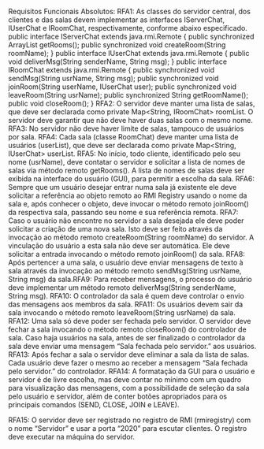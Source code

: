 Requisitos Funcionais Absolutos:
RFA1: As classes do servidor central, dos clientes e das salas devem implementar as interfaces
IServerChat, IUserChat e IRoomChat, respectivamente, conforme abaixo especificado.
public interface IServerChat extends java.rmi.Remote {
public synchronized ArrayList<String> getRooms();
public synchronized void createRoom(String roomName);
}
public interface IUserChat extends java.rmi.Remote {
public void deliverMsg(String senderName, String msg);
}
public interface IRoomChat extends java.rmi.Remote {
public synchronized void sendMsg(String usrName, String msg);
public synchronized void joinRoom(String userName, IUserChat user);
public synchronized void leaveRoom(String usrName);
public synchronized String getRoomName();
public void closeRoom();
}
RFA2: O servidor deve manter uma lista de salas, que deve ser declarada como private
Map<String, IRoomChat> roomList. O servidor deve garantir que não deve haver duas
salas com o mesmo nome.
RFA3: No servidor não deve haver limite de salas, tampouco de usuários por sala.
RFA4: Cada sala (classe RoomChat) deve manter uma lista de usuários (userList), que deve
ser declarada como private Map<String, IUserChat> userList.
RFA5: No início, todo cliente, identificado pelo seu nome (usrName), deve contatar o servidor e
solicitar a lista de nomes de salas via método remoto getRooms(). A lista de nomes de salas
deve ser exibida na interface do usuário (GUI), para permitir a escolha da sala.
RFA6: Sempre que um usuário desejar entrar numa sala já existente ele deve solicitar a referência
ao objeto remoto ao RMI Registry usando o nome da sala e, após conhecer o objeto, deve invocar o
método remoto joinRoom() da respectiva sala, passando seu nome e sua referência remota.
RFA7: Caso o usuário não encontre no servidor a sala desejada ele deve poder solicitar a criação de
uma nova sala. Isto deve ser feito através da invocação ao método remoto createRoom(String
roomName) do servidor. A vinculação do usuário a esta sala não deve ser automática. Ele deve
solicitar a entrada invocando o método remoto joinRoom() da sala.
RFA8: Após pertencer a uma sala, o usuário deve enviar mensagens de texto à sala através da
invocação ao método remoto sendMsg(String usrName, String msg) da sala.RFA9: Para receber mensagens, o processo do usuário deve implementar um método remoto
deliverMsg(String senderName, String msg).
RFA10: O controlador da sala é quem deve controlar o envio das mensagens aos membros da sala.
RFA11: Os usuários devem sair da sala invocando o método remoto leaveRoom(String
usrName) da sala.
RFA12: Uma sala só deve poder ser fechada pelo servidor. O servidor deve fechar a sala invocando
o método remoto closeRoom() do controlador de sala. Caso haja usuários na sala, antes de ser
finalizado o controlador da sala deve enviar uma mensagem “Sala fechada pelo servidor.” aos
usuários.
RFA13: Após fechar a sala o servidor deve eliminar a sala da lista de salas. Cada usuário deve
fazer o mesmo ao receber a mensagem “Sala fechada pelo servidor.” do controlador.
RFA14: A formatação da GUI para o usuário e servidor é de livre escolha, mas deve contar no
mínimo com um quadro para visualização das mensagens, com a possibilidade de seleção da sala
pelo usuário e servidor, além de conter botões apropriados para os principais comandos (SEND,
CLOSE, JOIN e LEAVE).

RFA15: O servidor deve ser registrado no registro de RMI (rmiregistry) com o nome “Servidor” e
usar a porta “2020” para escutar clientes. O registro deve executar na máquina do servidor.